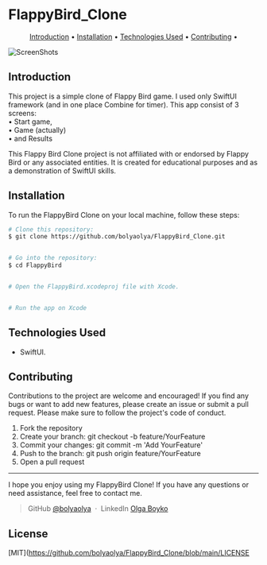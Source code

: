 # FlappyBird_Clone

<p align="center">
  <a href="#introduction">Introduction</a> •
  <a href="#installation">Installation</a> •
  <a href="#technologiesused">Technologies Used</a> •
  <a href="#contributing">Contributing</a> •
</p>

![ScreenShots](https://github.com/bolyaolya/FlappyBird_Clone/assets/108070285/543ff46f-d82b-4a8e-822c-4578c32fb1dd)


## Introduction

This project is a simple clone of Flappy Bird game. I used only SwiftUI framework (and in one place Combine for timer). This app consist of 3 screens: <br>
• Start game, <br>
• Game (actually) <br>
• and Results

This Flappy Bird Clone project is not affiliated with or endorsed by Flappy Bird or any associated entities. It is created for educational purposes and as a demonstration of SwiftUI skills.

<a id="installation"></a>
## Installation

To run the FlappyBird Clone on your local machine, follow these steps:

```bash
# Clone this repository:
$ git clone https://github.com/bolyaolya/FlappyBird_Clone.git


# Go into the repository:
$ cd FlappyBird


# Open the FlappyBird.xcodeproj file with Xcode.


# Run the app on Xcode
```

<a id="technologiesused"></a>
## Technologies Used

* SwiftUI.

<a id="contributing"></a>
## Contributing

Contributions to the project are welcome and encouraged! If you find any bugs or want to add new features, please create an issue or submit a pull request. Please make sure to follow the project's code of conduct.

1. Fork the repository
2. Create your branch: git checkout -b feature/YourFeature
3. Commit your changes: git commit -m 'Add YourFeature'
4. Push to the branch: git push origin feature/YourFeature
5. Open a pull request

---

I hope you enjoy using my FlappyBird Clone! If you have any questions or need assistance, feel free to contact me.

> GitHub [@bolyaolya](https://github.com/bolyaolya) &nbsp;&middot;&nbsp;
> LinkedIn [Olga Boyko](https://www.linkedin.com/in/olga-boyko/)


## License

[MIT](https://github.com/bolyaolya/FlappyBird_Clone/blob/main/LICENSE
